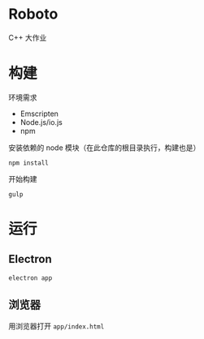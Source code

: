# Roboto

C++ 大作业

# 构建

环境需求

- Emscripten
- Node.js/io.js
- npm

安装依赖的 node 模块（在此仓库的根目录执行，构建也是）

    npm install

开始构建

    gulp

# 运行

## Electron

    electron app

## 浏览器

用浏览器打开 `app/index.html`
